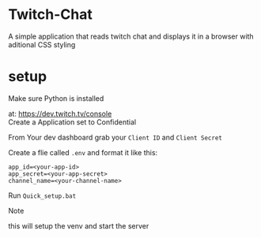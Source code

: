 # Twitch-Chat
A simple application that reads twitch chat and displays it in a browser with aditional CSS styling


# setup 
Make sure Python is installed

at: https://dev.twitch.tv/console \
Create a Application set to Confidential 

From Your dev dashboard grab your `Client ID` and `Client Secret`

Create a flie called `.env` and format it like this:

```dotenv
app_id=<your-app-id>
app_secret=<your-app-secret>
channel_name=<your-channel-name>
```

Run `Quick_setup.bat` 
> [!NOTE]
> this will setup the venv and start the server
